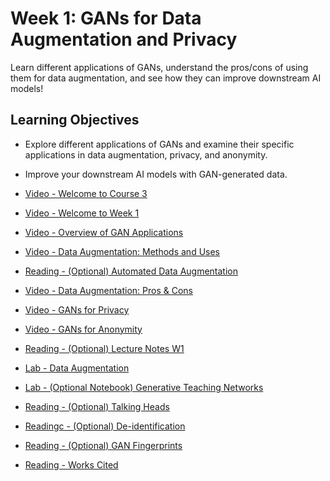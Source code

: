 # Week 1: GANs for Data Augmentation and Privacy

Learn different applications of GANs, understand the pros/cons of using them for data augmentation, and see how they can improve downstream AI models!

## Learning Objectives

- Explore different applications of GANs and examine their specific applications in data augmentation, privacy, and anonymity.
- Improve your downstream AI models with GAN-generated data.

- [Video - Welcome to Course 3](https://www.coursera.org/learn/apply-generative-adversarial-networks-gans/lecture/YVuS6/welcome-to-course-3)

- [Video - Welcome to Week 1](https://www.coursera.org/learn/apply-generative-adversarial-networks-gans/lecture/ClyLc/welcome-to-week-1)

- [Video - Overview of GAN Applications](https://www.coursera.org/learn/apply-generative-adversarial-networks-gans/lecture/3qd3n/overview-of-gan-applications)

- [Video - Data Augmentation: Methods and Uses](https://www.coursera.org/learn/apply-generative-adversarial-networks-gans/lecture/E3GFb/data-augmentation-methods-and-uses)

- [Reading - (Optional) Automated Data Augmentation](https://arxiv.org/abs/1909.13719)

- [Video - Data Augmentation: Pros & Cons](https://www.coursera.org/learn/apply-generative-adversarial-networks-gans/lecture/KV4SI/data-augmentation-pros-cons)

- [Video - GANs for Privacy](https://www.coursera.org/learn/apply-generative-adversarial-networks-gans/lecture/ATABC/gans-for-privacy)

- [Video - GANs for Anonymity](https://www.coursera.org/learn/apply-generative-adversarial-networks-gans/lecture/Y4trf/gans-for-anonymity)

- [Reading - (Optional) Lecture Notes W1](./Readings/C3_W1.pdf)

- [Lab - Data Augmentation](./Labs/C3W1_Assignment.ipynb)

- [Lab - (Optional Notebook) Generative Teaching Networks](./Labs/C3W1_Generative_Teaching_Networks_(Optional).ipynb)

- [Reading - (Optional) Talking Heads](https://arxiv.org/abs/1905.08233)

- [Readingc - (Optional) De-identification](https://arxiv.org/abs/1902.04202)

- [Reading - (Optional) GAN Fingerprints](https://arxiv.org/abs/1811.08180)

- [Reading - Works Cited](https://www.coursera.org/learn/apply-generative-adversarial-networks-gans/supplement/1YL73/works-cited)
